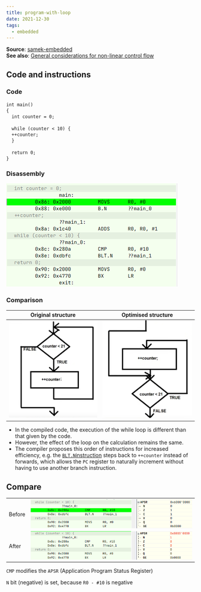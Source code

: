 ```yaml
---
title: program-with-loop
date: 2021-12-30
tags:
  - embedded
---
```


**Source**: [samek-embedded](bibliography/samek-embedded.md)  
**See also**: [General considerations for non-linear control flow](embedded/nonlinear-control-flow.md)

## Code and instructions
### Code
```
int main()
{
  int counter = 0;
  
  while (counter < 10) {
  ++counter;
  }
  
  return 0;
}
```

### Disassembly
![](/embedded/_img/loop-disassembly.png)

### Comparison
| Original structure                       | Optimised structure                      |
| ---------------------------------------- | ---------------------------------------- |
| ![](embedded/_img/loop-original.png) | ![](embedded/_img/loop-optimised.png) |

* In the compiled code, the execution of the while loop is different than that given by the code.
* However, the effect of the loop on the calculation remains the same.
* The compiler proposes this order of instructions for increased efficiency, e.g. the [`BLT.N`instruction](embedded/branch-instructions.md) steps back to `++counter` instead of forwards, which allows the `PC` register to naturally increment without having to use another branch instruction.

## Compare
|        |                     |
| ------ | ------------------- |
| Before | ![](/embedded/_img/cmp-before.png) |
| After  | ![](/embedded/_img/cmp-after.png)  |


`CMP` modifies the `APSR` (Application Program Status Register)

`N` bit (negative) is set, because `R0 - #10` is negative

